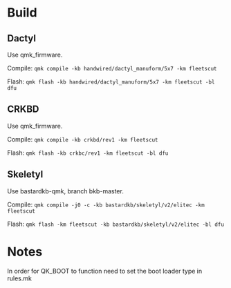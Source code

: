 # Build

## Dactyl

Use qmk_firmware.

Compile:
`qmk compile -kb handwired/dactyl_manuform/5x7 -km fleetscut`

Flash:
`qmk flash -kb handwired/dactyl_manuform/5x7 -km fleetscut -bl dfu`

## CRKBD

Use qmk_firmware.

Compile:
`qmk compile -kb crkbd/rev1 -km fleetscut`

Flash:
`qmk flash -kb crkbc/rev1 -km fleetscut -bl dfu`

## Skeletyl

Use bastardkb-qmk, branch bkb-master.

Compile:
`qmk compile -j0 -c -kb bastardkb/skeletyl/v2/elitec -km fleetscut`

Flash:
`qmk flash -km fleetscut -kb bastardkb/skeletyl/v2/elitec -bl dfu`

# Notes

In order for QK_BOOT to function need to set the boot loader type in rules.mk

